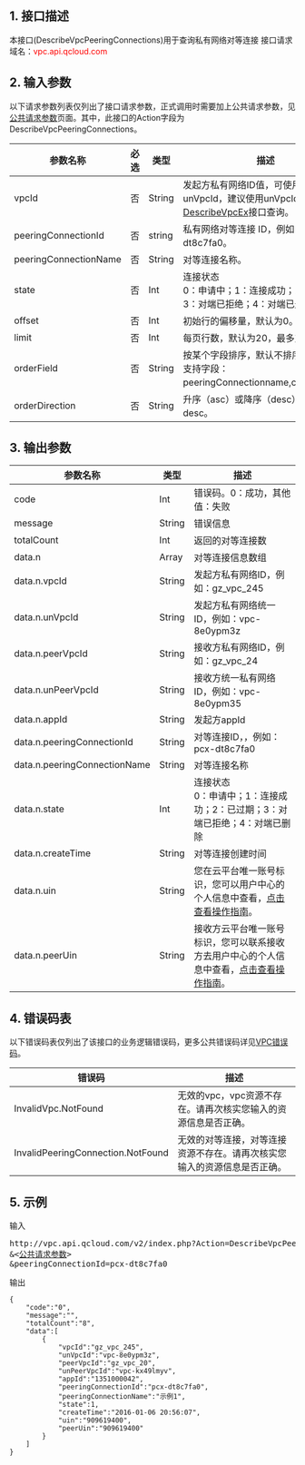 ## 1. 接口描述

本接口(DescribeVpcPeeringConnections)用于查询私有网络对等连接
接口请求域名：<font style="color:red">vpc.api.qcloud.com</font>

## 2. 输入参数
以下请求参数列表仅列出了接口请求参数，正式调用时需要加上公共请求参数，见<a href="/doc/api/372/4153" title="公共请求参数">公共请求参数</a>页面。其中，此接口的Action字段为DescribeVpcPeeringConnections。

| 参数名称 | 必选  | 类型 | 描述 |
|---------|---------|---------|---------|
| vpcId | 否 | String | 发起方私有网络ID值，可使用vpcId或unVpcId，建议使用unVpcId。可通过<a href="/document/api/215/1372" title="DescribeVpcEx">DescribeVpcEx</a>接口查询。|
| peeringConnectionId | 否 | string | 私有网络对等连接 ID，例如：pcx-dt8c7fa0。|
| peeringConnectionName | 否 | String | 对等连接名称。|
| state | 否 | Int | 连接状态<br>0：申请中；1：连接成功；2：已过期；3：对端已拒绝；4：对端已删除。|
| offset | 否 | Int | 初始行的偏移量，默认为0。|
| limit | 否 | Int | 每页行数，默认为20，最多支持50。|
| orderField | 否 | String | 按某个字段排序，默认不排序。<br>支持字段：peeringConnectionname,createTime。|
| orderDirection | 否 | String | 升序（asc）或降序（desc），默认：desc。|


## 3. 输出参数

| 参数名称 | 类型 | 描述 |
|---------|---------|---------|
| code | Int | 错误码。0：成功，其他值：失败|
| message | String | 错误信息|
| totalCount | Int | 返回的对等连接数 |
| data.n | Array | 对等连接信息数组 |
| data.n.vpcId | String | 发起方私有网络ID，例如：gz_vpc_245 | 
| data.n.unVpcId | String | 发起方私有网络统一ID，例如：vpc-8e0ypm3z| 
| data.n.peerVpcId | String | 接收方私有网络ID，例如：gz_vpc_24| 
| data.n.unPeerVpcId | String | 接收方统一私有网络ID，例如：vpc-8e0ypm35| 
| data.n.appId | String | 发起方appId | 
| data.n.peeringConnectionId | String | 对等连接ID，，例如：pcx-dt8c7fa0 | 
| data.n.peeringConnectionName | String | 对等连接名称 | 
| data.n.state | Int | 连接状态<br>0：申请中；1：连接成功；2：已过期；3：对端已拒绝；4：对端已删除| 
| data.n.createTime | String | 对等连接创建时间 | 
| data.n.uin | String | 您在云平台唯一账号标识，您可以用户中心的个人信息中查看，<a href="/doc/product/215/5000#.E6.9F.A5.E7.9C.8B.E5.AF.B9.E7.AB.AF.E8.B4.A6.E5.8F.B7id">点击查看操作指南</a>。| 
| data.n.peerUin | String | 接收方云平台唯一账号标识，您可以联系接收方去用户中心的个人信息中查看，<a href="/doc/product/215/5000#.E6.9F.A5.E7.9C.8B.E5.AF.B9.E7.AB.AF.E8.B4.A6.E5.8F.B7id">点击查看操作指南</a>。| 

## 4. 错误码表
以下错误码表仅列出了该接口的业务逻辑错误码，更多公共错误码详见<a href="/doc/api/245/4924" title="VPC错误码">VPC错误码</a>。

| 错误码 | 描述 |
|---------|---------|
| InvalidVpc.NotFound | 无效的vpc，vpc资源不存在。请再次核实您输入的资源信息是否正确。 |
| InvalidPeeringConnection.NotFound | 无效的对等连接，对等连接资源不存在。请再次核实您输入的资源信息是否正确。 |

## 5. 示例
输入
<pre>
http://vpc.api.qcloud.com/v2/index.php?Action=DescribeVpcPeeringConnections
&<<a href="/doc/api/229/6976">公共请求参数</a>>
&peeringConnectionId=pcx-dt8c7fa0
</pre>
输出
```
{
    "code":"0",
    "message":"",
    "totalCount":"8",
    "data":[
        {
            "vpcId":"gz_vpc_245",
            "unVpcId":"vpc-8e0ypm3z",
            "peerVpcId":"gz_vpc_20",
            "unPeerVpcId":"vpc-kx49lmyv",
            "appId":"1351000042",
            "peeringConnectionId":"pcx-dt8c7fa0",
            "peeringConnectionName":"示例1",
            "state":1,
            "createTime":"2016-01-06 20:56:07",
            "uin":"909619400",
            "peerUin":"909619400"
        }
    ]
}
```

